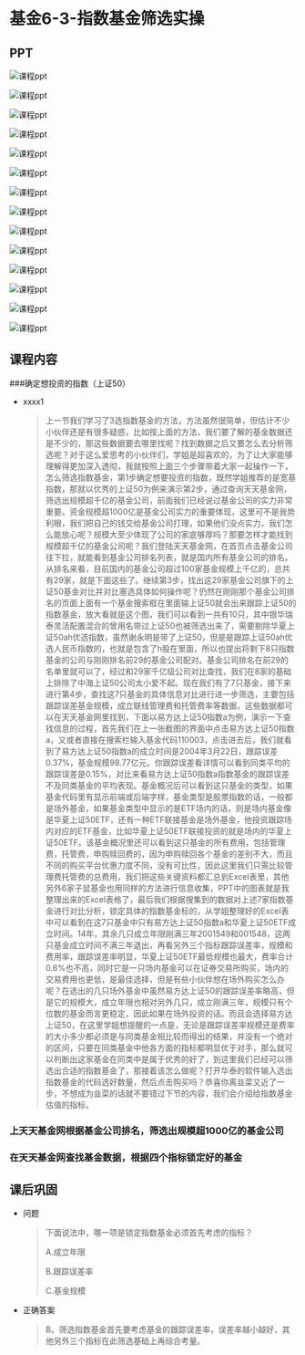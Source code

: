 # 基金6-3-指数基金筛选实操

## PPT

![课程ppt](assets/6-3-1.jpeg)

![课程ppt](assets/6-3-2.jpeg)

![课程ppt](assets/6-3-3.jpeg)

![课程ppt](assets/6-3-4.jpeg)

![课程ppt](assets/6-3-5.jpeg)

![课程ppt](assets/6-3-6.jpeg)

![课程ppt](assets/6-3-7.jpeg)

![课程ppt](assets/6-3-8.jpeg)

![课程ppt](assets/6-3-9.jpeg)

![课程ppt](assets/6-3-10.jpeg)

![课程ppt](assets/6-3-11.jpeg)

![课程ppt](assets/6-3-12.jpeg)

![课程ppt](assets/6-3-13.jpeg)

![课程ppt](assets/6-3-14.jpeg)

## 课程内容

###确定想投资的指数（上证50）

- xxxx1

  > 上一节我们学习了3选指数基金的方法，方法虽然很简单，但估计不少小伙伴还是有很多疑惑，比如按上面的方法，我们要了解的基金数据还是不少的，那这些数据要去哪里找呢？找到数据之后又要怎么去分析筛选呢？对于这么爱思考的小伙伴们，学姐是超喜欢的，为了让大家能够理解得更加深入透彻，我就按照上面三个步骤带着大家一起操作一下，怎么筛选指数基金，第1步确定想要投资的指数，既然学姐推荐的是宽基指数，那就以优秀的上证50为例来演示第2步，通过查询天天基金网，筛选出规模超千亿的基金公司，前面我们已经说过基金公司的实力非常重要。资金规模超1000亿是基金公司实力的重要体现，这里可不是我势利眼，我们把自己的钱交给基金公司打理，如果他们没点实力，我们怎么能放心呢？规模大至少体现了公司的家底够厚吗？那要怎样才能找到规模超千亿的基金公司呢？我们登陆天天基金网，在首页点击基金公司往下拉，就能看到基金公司排名列表，就是国内所有基金公司的排名。从排名来看，目前国内的基金公司超过100家基金规模上千亿的，总共有29家，就是下面这些了。继续第3步，找出这29家基金公司旗下的上证50基金对比并对比塞选具体如何操作呢？仍然在刚刚那个基金公司排名的页面上面有一个基金搜索框在里面输上证50就会出来跟踪上证50的指数基金，放大看就是这个图，我们可以看到一共有10只，其中银华瑞泰灵活配置混合的曾用名带过上证50也被筛选出来了，需要剔除华夏上证50ah优选指数，虽然谢永明是带了上证50，但是是跟踪上证50ah优选人民币指数的，也就是包含了h股在里面，所以也提出将剩下8只指数基金的公司与刚刚排名前29的基金公司配对。基金公司排名在前29的名单里就可以了，经过和29家千亿级公司对比查找，我们在8家的基础上排除了中海上证50公司太小爱不起。现在我们有了7只基金，接下来进行第4步，查找这7只基金的具体信息对比进行进一步筛选，主要包括跟踪误差基金规模，成立联线管理费和托管费率等数据，这些数据都可以在天天基金网里找到，下面以易方达上证50指数a为例，演示一下查找信息的过程，首先我们在上一张截图的界面中点击易方达上证50指数a，又或者直接在搜索栏输入基金代码110003，点击进去后，我们就看到了易方达上证50指数a的成立时间是2004年3月22日，跟踪误差0.37%，基金规模98.77亿元。你跟踪误差看详情可以看到同类平均的跟踪误差是0.15%，对比来看易方达上证50指数a指数基金的跟踪误差不及同类基金的平均表现。基金概况后可以看到这只基金的类型，如果基金代码里有显示前端或后端字样，基金类型是股票指数的话，一般都是场外基金，如果基金类型中显示的是ETF场内的话，则是场内基金像是华夏上证50ETF，还有一种ETF联接基金是场外基金，他投资跟踪场内对应的ETF基金，比如华夏上证50ETF联接投资的就是场内的华夏上证50ETF。该基金概况里还可以看到这只基金的所有费用，包括管理费，托管费，申购赎回费的，因为申购赎回各个基金的差别不大，而且不同的购买平台优惠力度不同，没有可比性，因此这里我们只需比较管理费托管费的总费用，我们把这些关键资料都汇总到Excel表里，其他另外6家子鼠基金也用同样的方法进行信息收集，PPT中的图表就是我整理出来的Excel表格了，最后我们根据搜集到的数据对上述7家指数基金进行对比分析，锁定具体的指数基金标的，从学姐整理好的Excel表中可以看到在这7只基金中只有易方达上证50指数a和华夏上证50ETF成立时间。14年，其余几只成立年限刚满三年2001549和001548，这两只基金成立时间不满三年退出，再看另外三个指标跟踪误差率，规模和费用率，跟踪误差率明显，华夏上证50ETF最低规模也最大，费率合计0.6%也不高，同时它是一只场内基金可以在证券交易所购买，场内的交易费用也更低，是最佳选择，但是有些小伙伴想在场外购买怎么办呢？在选出的几只场外基金中虽然易方达上证50的跟踪误差率略高，但是它的规模大，成立年限也相对另外几只，成立刚满三年，规模只有个位数的基金而言更稳定，因此如果在场外投资的话。而且会选择易方达上证50，在这里学姐想提醒的一点是，无论是跟踪误差率规模还是费率的大小多少都必须是与同类基金相比较而得出的结果，并没有一个绝对的区间，只要在同类基金中他各方面的指标都明显优于对手，那么就可以判断出这家基金在同类中是属于优秀的好了，到这里我们已经可以筛选出合适的指数基金了，那接着该怎么做呢？打开华泰的软件输入选出指数基金的代码选好数量，然后点击购买吗？恭喜你离韭菜又近了一步，不想成为韭菜的话就不要错过下节的内容，我们会介绍给指数基金估值的指标。

### 上天天基金网根据基金公司排名，筛选出规模超1000亿的基金公司

### 在天天基金网查找基金数据，根据四个指标锁定好的基金

## 课后巩固

- 问题

  > 下面说法中，哪一项是锁定指数基金必须首先考虑的指标？
  >
  > A.成立年限
  >
  > B.跟踪误差率
  >
  > C.基金规模

- 正确答案

  > B。筛选指数基金首先要考虑基金的跟踪误差率，误差率越小越好，其他另外三个指标在此筛选基础上再综合考量。